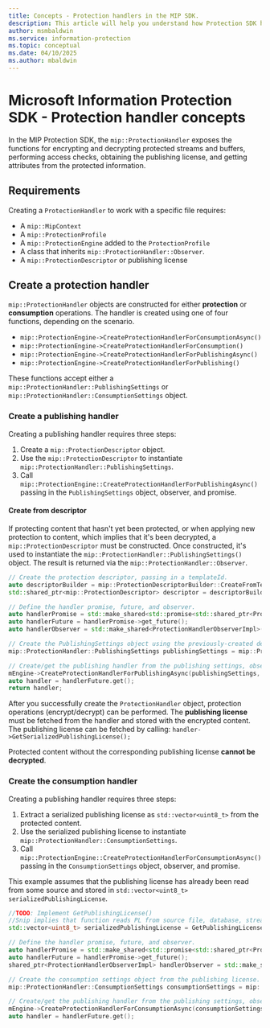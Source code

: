 ```yaml
---
title: Concepts - Protection handlers in the MIP SDK.
description: This article will help you understand how Protection SDK handlers are created and used for calling operations.
author: msmbaldwin
ms.service: information-protection
ms.topic: conceptual
ms.date: 04/10/2025
ms.author: mbaldwin
---
```

# Microsoft Information Protection SDK - Protection handler concepts

In the MIP Protection SDK, the `mip::ProtectionHandler` exposes the functions for encrypting and decrypting protected streams and buffers, performing access checks, obtaining the publishing license, and getting attributes from the protected information.

## Requirements

Creating a `ProtectionHandler` to work with a specific file requires:

- A `mip::MipContext`
- A `mip::ProtectionProfile`
- A `mip::ProtectionEngine` added to the `ProtectionProfile`
- A class that inherits `mip::ProtectionHandler::Observer`.
- A `mip::ProtectionDescriptor` or publishing license

## Create a protection handler

`mip::ProtectionHandler` objects are constructed for either **protection** or **consumption** operations. The handler is created using one of four functions, depending on the scenario.

- `mip::ProtectionEngine->CreateProtectionHandlerForConsumptionAsync()`
- `mip::ProtectionEngine->CreateProtectionHandlerForConsumption()`
- `mip::ProtectionEngine->CreateProtectionHandlerForPublishingAsync()`
- `mip::ProtectionEngine->CreateProtectionHandlerForPublishing()`

These functions accept either a `mip::ProtectionHandler::PublishingSettings` or `mip::ProtectionHandler::ConsumptionSettings` object.

### Create a publishing handler

Creating a publishing handler requires three steps:

 1) Create a `mip::ProtectionDescriptor` object.
 2) Use the `mip::ProtectionDescriptor` to instantiate `mip::ProtectionHandler::PublishingSettings`.
 3) Call `mip::ProtectionEngine::CreateProtectionHandlerForPublishingAsync()` passing in the `PublishingSettings` object, observer, and promise.

#### Create from descriptor

If protecting content that hasn't yet been protected, or when applying new protection to content, which implies that it's been decrypted, a `mip::ProtectionDescriptor` must be constructed. Once constructed, it's used to instantiate the `mip::ProtectionHandler::PublishingSettings()` object.  The result is returned via the `mip::ProtectionHandler::Observer`.

```cpp
// Create the protection descriptor, passing in a templateId. 
auto descriptorBuilder = mip::ProtectionDescriptorBuilder::CreateFromTemplate(protectionOptions.templateId);
std::shared_ptr<mip::ProtectionDescriptor> descriptor = descriptorBuilder->Build();

// Define the handler promise, future, and observer.
auto handlerPromise = std::make_shared<std::promise<std::shared_ptr<ProtectionHandler>>>();
auto handlerFuture = handlerPromise->get_future();
auto handlerObserver = std::make_shared<ProtectionHandlerObserverImpl>();

// Create the PublishingSettings object using the previously-created descriptor as input.
mip::ProtectionHandler::PublishingSettings publishingSettings = mip::ProtectionHandler::PublishingSettings(descriptor);

// Create/get the publishing handler from the publishing settings, observer, and promise.
mEngine->CreateProtectionHandlerForPublishingAsync(publishingSettings, handlerObserver, handlerPromise);
auto handler = handlerFuture.get();
return handler;
```

After you successfully create the `ProtectionHandler` object, protection operations (encrypt/decrypt) can be performed. The **publishing license** must be fetched from the handler and stored with the encrypted content. The publishing license can be fetched by calling: `handler->GetSerializedPublishingLicense();`

Protected content without the corresponding publishing license **cannot be decrypted**.

### Create the consumption handler

Creating a publishing handler requires three steps:

 1) Extract a serialized publishing license as `std::vector<uint8_t>` from the protected content.
 2) Use the serialized publishing license to instantiate `mip::ProtectionHandler::ConsumptionSettings`.
 3) Call `mip::ProtectionEngine::CreateProtectionHandlerForConsumptionAsync()` passing in the `ConsumptionSettings` object, observer, and promise.

This example assumes that the publishing license has already been read from some source and stored in `std::vector<uint8_t> serializedPublishingLicense`.

```cpp
//TODO: Implement GetPublishingLicense()
//Snip implies that function reads PL from source file, database, stream, etc.
std::vector<uint8_t> serializedPublishingLicense = GetPublishingLicense(filePath);

// Define the handler promise, future, and observer.
auto handlerPromise = std::make_shared<std::promise<std::shared_ptr<ProtectionHandler>>>();
auto handlerFuture = handlerPromise->get_future();
shared_ptr<ProtectionHandlerObserverImpl> handlerObserver = std::make_shared<ProtectionHandlerObserverImpl>();

// Create the consumption settings object from the publishing license.
mip::ProtectionHandler::ConsumptionSettings consumptionSettings = mip::ProtectionHandler::ConsumptionSettings(serializedPublishingLicense);

// Create/get the publishing handler from the publishing settings, observer, and promise.
mEngine->CreateProtectionHandlerForConsumptionAsync(consumptionSettings, handlerObserver, handlerPromise);
auto handler = handlerFuture.get();
```